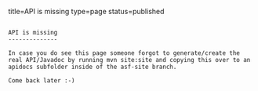 title=API is missing
type=page
status=published
~~~~~~

API is missing
--------------

In case you do see this page someone forgot to generate/create the real API/Javadoc by running mvn site:site and copying this over to an apidocs subfolder inside of the asf-site branch.

Come back later :-)
